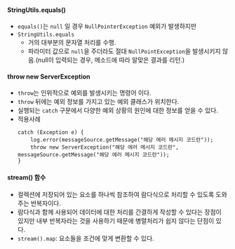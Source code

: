 #### StringUtils.equals()
+ `equals()`는 `null` 일 경우 `NullPointerException` 예외가 발생하지만
+ `StringUtils.equals`
  + 거의 대부분의 문자열 처리를 수행.
  + 파라미터 값으로 `null`을 주더라도 절대 `NullPointException`을 발생시키지 않음.(null이 입력되는 경우, 메소드에 따라 알맞은 결과를 리턴.)


#### throw new ServerException
+ `throw`는 인위적으로 예외를 발생시키는 명령어 이다.
+ `throw` 뒤에는 예외 정보를 가지고 있는 예외 클래스가 위치한다.
+ 실행되는 `catch` 구문에서 다양한 예외 상황의 원인에 대한 정보를 얻을 수 있다.
+ 적용사례
  ```node
  catch (Exception e) {
      log.error(messageSource.getMessage("해당 에러 메시지 코드란"));
      throw new ServerException("해당 에러 메시지 코드란", messageSource.getMessage("해당 에러 메시지 코드란"));
  }
  ```
  
 #### stream() 함수
 + 컬렉션에 저장되어 있는 요소를 하나씩 참조하여 람다식으로 처리할 수 있도록 도와주는 반복자이다.
 + 람다식과 함께 사용되어 데이터에 대한 처리를 간결하게 작성할 수 있다는 장점이 있지만 내부 반복자라는 것을 사용하기 때문에 병렬처리가 쉽지 않다는 단점이 있다.
 + `stream().map`: 요소들을 조건에 맞게 변환할 수 있다.
